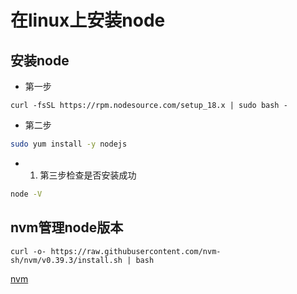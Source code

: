 # 在linux上安装node

## 安装node

- 第一步

```shell
curl -fsSL https://rpm.nodesource.com/setup_18.x | sudo bash -
```

- 第二步

```bash
sudo yum install -y nodejs
```

- 1. 第三步检查是否安装成功

```bash
node -V
```

## nvm管理node版本

```shell
curl -o- https://raw.githubusercontent.com/nvm-sh/nvm/v0.39.3/install.sh | bash
```

[nvm](https://github.com/nvm-sh/nvm/blob/master/README.md#installing-and-updating)
